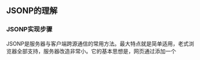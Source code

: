 ## JSONP的理解

### JSONP实现步骤

JSONP是服务器与客户端跨源通信的常用方法。最大特点就是简单适用，老式浏览器全部支持，服务器改造非常小。它的基本思想是，网页通过添加一个<script>元素，向服务器请求JSON数据，这种做法不受同源政策限制；服务器收到请求后，将数据放在一个指定名字的回调函数里传回来。

步骤包含如下：

1.请求方创建 script，src 指向响应方，这种做法不受同源政策限制，同时传一个查询参数 ?callbackName=xxx

2.响应方服务器根据查询参数callbackName，构造形如xxx.call(undefined, '数据')这样的响应，将数据传回

3.浏览器接收到响应，就会执行xxx.call(undefined, '数据')，那么请求方就获得了想要的数据

请求方code实现:

注意code细节：

- 变量名：第一个字符是字母/下划线/$，第二个字母可以加入数字（**functionName不加_，导致函数不执行**）

```
btn.addEventListener('click', () => {
    let script = document.createElement('script');
    let functionName ='_'+parseInt(Math.random() * 10000000, 10);//变量定义注意首字符
    window[functionName] = function () {
        amount.innerText = parseInt(amount.innerText, 10) - 1
    }
    script.src = 'http://sjh.com:8002/pay?callback=' + functionName;//跨域
    document.body.appendChild(script);
    script.onload = (e) => {
        e.currentTarget.remove();
        delete window[functionName]
    }
    script.onerror = (e) => {
        e.currentTarget.remove();
        delete window[functionName]
    }
    
})
```

响应方code(Node js实现)：

```
if(path === '/pay'){
    let newServerAmount = parseInt(fs.readFileSync('./db','utf-8'),10)-1;
    fs.writeFileSync('./db',newServerAmount)
    let callbackName = query.callback;
    res.setHeader('Content-Type', 'application/javascript')
    res.statusCode = 200
    res.write(`
    ${callbackName}.call(undefined,{
      "success":true,
      "left":${newServerAmount}
    })
    `);//callbackName,newServerAmount是变量,这一步非常关键，在页面执行callback回调
    res.end()
  }
```

### JSONP的约定

1. callbackName -> callback

2. xxx-> 随机数 xxx32132432()(functionName包含随机数)

3. jQuery的写法:

   ```
   btn.addEventListener('click', () => {
       $.ajax({
           url:'http://sjh.com:8002/pay',
           dataType:'jsonp',
           success:function(res,status){
               if(res.success === true){
                   amount.innerText = parseInt(amount.innerText,10)-1
               }
           }
       })
   })
   ```

### JSONP 是什么?

在 JSONP 的实现步骤中, 必须是 JSONP 格式, 它是从后端传给前端的数据(即前端需要的数据)

```
res.write(`${callbackName}.call(undefined,{
      "success":true,
      "left":${newServerAmount}
    })`);
```

而 P 则表示padding, 它表示 JSONP 的左右两边

JSONP === `_134567890.call(undefined, "返回数据")`

其中_134567890 是 sjh.com 后端根据 oylx.com 的查询参数产生的

`返回数据`则是 sjh.com 后端传给oylx.com 前端的 JSON 数据

## img造GET请求

注意代码细节:

- document.createElement('img') 创建img图片 get请求  
- 缺少res.write(fs.readFileSync('./l1.png'))img返回请求才能onload
- 只有上面写入图片，不返回statusCode=200 img图片是破裂状态

code实现：

```
btn.addEventListener('click', () => {
    let img = document.createElement('img')
    img.src = '/pay'
    img.onload = function () {
        alert('success')
        amount.innerText = parseInt(amount.innerText,10)-1
    }
    img.onerror = function () {
        alert('error')
    }
})
```

## script造 GET 请求

SRJ - Server Rendered JavaScript

注意代码细节：

- script必须插在body内

code实现：

```
btn.addEventListener('click',()=>{
    let script = document.createElement('script');
    document.body.appendChild(script);
    script.onload = (e)=>{
        alert('success')
        amount.innerText = parseInt(amount.innerText,10)-1
        e.currentTarget.remove();
    }
    script.onerror = (e)=>{
        alert('error')
        e.currentTarget.remove();
    }
})
```

### form POST请求,iframe实现局部刷新 

请求方code实现：

```
<form action="/pay" method="post" target="result">
	<input type="text" name="number" value="1">
	<input type="submit" value="付款">
</form>
<iframe src="about:blank" name="result" frameborder="0"></iframe>
```

响应方code实现：

```
  if(path === '/pay' && method.toUpperCase() ==='POST'){
    var serverAmount = fs.readFileSync('./db','utf8')-1;
    if(Math.random()>0.5){
      fs.writeFileSync('./db',serverAmount);
      res.write('success');
      res.end()
    }else{
      res.write('error');
      res.end()
    }
  }
```